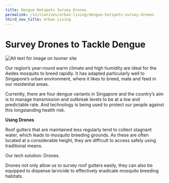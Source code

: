 ```yaml
---
title: Dengue Hotspots Survey Drones
permalink: /initiatives/urban-living/dengue-hotspots-survey-drones
third_nav_title: Urban Living
---
```

# Survey Drones to Tackle Dengue

![Alt text for image on Isomer site](/images/initiatives/Drone-with-camera-for-dengue-survey.png)

Our region’s year-round warm climate and high humidity are ideal for the Aedes mosquito to breed rapidly. It has adapted particularly well to Singapore’s urban environment, where it likes to breed, mate and feed in our residential areas.

Currently, there are four dengue variants in Singapore and the country’s aim is to manage transmission and outbreak levels to be at a low and predictable rate. And technology is being used to protect our people against this longstanding health risk.

**Using Drones** 

Roof gutters that are maintained less regularly tend to collect stagnant water, which leads to mosquito breeding grounds. As these are often located at a considerable height, they are difficult to access safely using traditional means.

Our tech solution: Drones. 

Drones not only allow us to survey roof gutters easily, they can also be equipped to dispense larvicide to effectively eradicate mosquito breeding habitats.